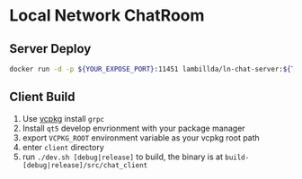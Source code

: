 # Local Network ChatRoom

## Server Deploy

```sh
docker run -d -p ${YOUR_EXPOSE_PORT}:11451 lambillda/ln-chat-server:${TAG_NAME}
```

## Client Build

1. Use [vcpkg](https://github.com/microsoft/vcpkg) install `grpc`
1. Install `qt5` develop envrionment with your package manager
1. export `VCPKG_ROOT` environment variable as your vcpkg root path
1. enter `client` directory
1. run `./dev.sh [debug|release]` to build, the binary is at `build-[debug|release]/src/chat_client`

